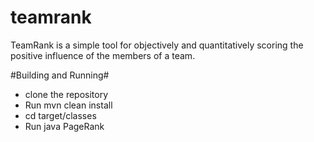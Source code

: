 teamrank
========

TeamRank is a simple tool for objectively and quantitatively scoring the positive influence of the members of a team.

#Building and Running#
- clone the repository
- Run mvn clean install
- cd target/classes
- Run java PageRank
